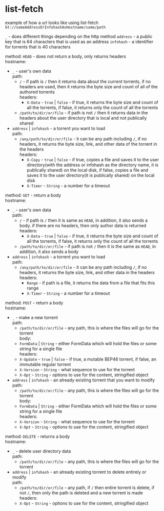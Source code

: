 # list-fetch

example of how a url looks like using list-fetch
`bt://someAddressOrInfohashAsHostname/some/path`

`_` - does different things depending on the http method
`address` - a public key that is 64 characters that is used as an address
`infohash` - a identifier for torrents that is 40 characters

method: `HEAD` - does not return a body, only returns headers<br>
hostname:

- `_` - user's own data<br>
  path:
  - `/` - if path is `/` then it returns data about the current torrents, if no headers are used, then it returns the byte size and count of all of the authored torrents<br>
    headers:
    - `X-Data` - `true` | `false` - if true, it returns the byte size and count of all the torrents, if false, it returns only the count of all the torrents<br>
  - `/path/to/dir/or/file` - if path is not `/` then it returns data in the headers about the user directory that is local and not publically shared<br>
- `address` | `infohash` - a torrent you want to load<br>
  path:
  - `/any/path/to/dir/or/file` - it can be any path including `/`, if no headers, it returns the byte size, link, and other data of the torrent in the headers<br>
    headers:
    - `X-Copy` - `true` | `false` - if true, copies a file and saves it to the user directory(with the address or infohash as the directory name, it is publically shared) on the local disk, if false, copies a file and saves it to the user directory(it is publically shared) on the local disk<br>
    - `X-Timer` - `String` - a number for a timeout<br>

method: `GET` - return a body<br>
hostname:

- `_` - user's own data<br>
  path:
  - `/` - if path is `/` then it is same as `HEAD`, in addition, it also sends a body. if there are no headers, then only author data is returned<br>
    headers:
    - `X-Data` - `true` | `false` - if true, it returns the byte size and count of all the torrents, if false, it returns only the count of all the torrents<br>
  - `/path/to/dir/or/file` - if path is not `/` then it is the same as `HEAD`, in addition, it also sends a body<br>
- `address` | `infohash` - a torrent you want to load<br>
  path:
  - `/any/path/to/dir/or/file` - it can be any path including `/`, if no headers, it returns the byte size, link, and other data in the headers<br>
    headers:
    - `Range` - if path is a file, it returns the data from a file that fits this range<br>
    - `X-Timer` - `String` - a number for a timeout<br>

method: `POST` - return a body<br>
hostname:

- `_` - make a new torrent<br>
  path:
  - `/path/to/dir/or/file` - any path, this is where the files will go for the torrent<br>
    body:
  - `FormData` | `String` - either FormData which will hold the files or some string for a single file<br>
    headers:
  - `X-Update` - `true` | `false` - if true, a mutable BEP46 torrent, if false, an immutable regular torrent<br>
  - `X-Version` - `String` - what sequence to use for the torrent<br>
  - `X-Opt` - `String` - options to use for the content, stringified object<br>
- `address` | `infohash` - an already existing torrent that you want to modify<br>
  path:
  - `/path/to/dir/or/file` - any path, this is where the files will go for the torrent<br>
    body:
  - `FormData` | `String` - either FormData which will hold the files or some string for a single file<br>
    headers:
  - `X-Version` - `String` - what sequence to use for the torrent<br>
  - `X-Opt` - `String` - options to use for the content, stringified object<br>

method: `DELETE` - returns a body<br>
hostname:

- `_` - delete user directory data<br>
  path:
  - `/path/to/dir/or/file` - any path, this is where the files will go for the torrent<br>
- `address` | `infohash` - an already existing torrent to delete entirely or modify<br>
  path:
  - `/path/to/dir/or/file` - any path, if `/` then entire torrent is delete, if not `/`, then only the path is deleted and a new torrent is made
    headers:
  - `X-Opt` - `String` - options to use for the content, stringified object<br>
